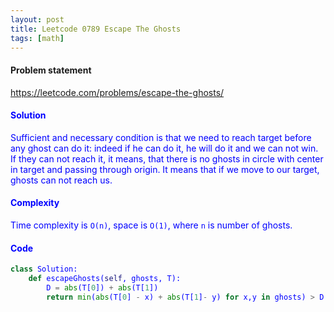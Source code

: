 ```yaml
---
layout: post
title: Leetcode 0789 Escape The Ghosts
tags: [math]
---
```


#### Problem statement

<a href="https://leetcode.com/problems/escape-the-ghosts/"> <font color = blue>https://leetcode.com/problems/escape-the-ghosts/

#### Solution
Sufficient and necessary condition is that we need to reach target before any ghost can do it: indeed if he can do it, he will do it and we can not win. If they can not reach it, it means, that there is no ghosts in circle with center in target and passing through origin. It means that if we move to our target, ghosts can not reach us.

#### Complexity
Time complexity is `O(n)`, space is `O(1)`, where `n` is number of ghosts.

#### Code
```python
class Solution:
    def escapeGhosts(self, ghosts, T):
        D = abs(T[0]) + abs(T[1])
        return min(abs(T[0] - x) + abs(T[1]- y) for x,y in ghosts) > D
```

